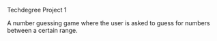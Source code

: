 Techdegree Project 1

A number guessing game where the user is asked to guess for numbers between a certain range.